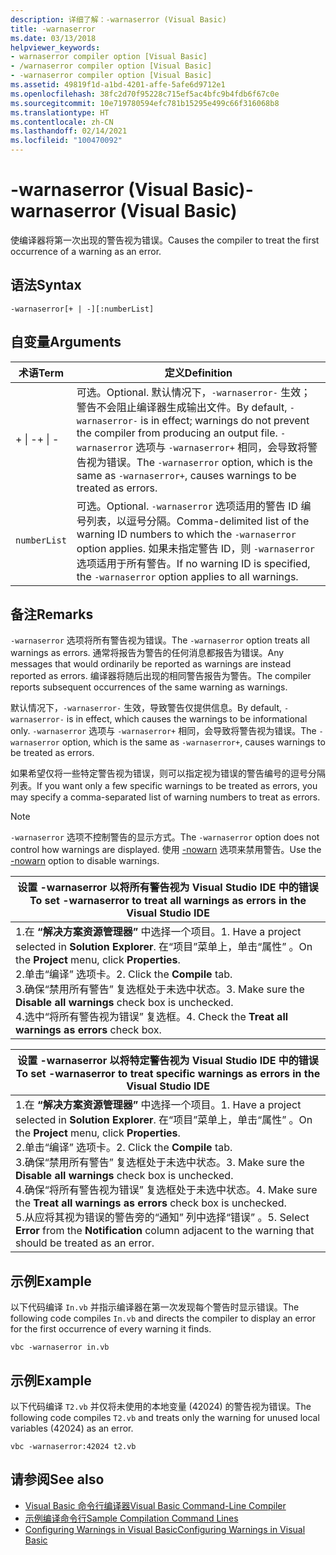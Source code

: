 ```yaml
---
description: 详细了解：-warnaserror (Visual Basic)
title: -warnaserror
ms.date: 03/13/2018
helpviewer_keywords:
- warnaserror compiler option [Visual Basic]
- /warnaserror compiler option [Visual Basic]
- -warnaserror compiler option [Visual Basic]
ms.assetid: 49819f1d-a1bd-4201-affe-5afe6d9712e1
ms.openlocfilehash: 38fc2d70f95228c715ef5ac4bfc9b4fdb6f67c0e
ms.sourcegitcommit: 10e719780594efc781b15295e499c66f316068b8
ms.translationtype: HT
ms.contentlocale: zh-CN
ms.lasthandoff: 02/14/2021
ms.locfileid: "100470092"
---
```

# <a name="-warnaserror-visual-basic"></a><span data-ttu-id="0e6a1-103">-warnaserror (Visual Basic)</span><span class="sxs-lookup"><span data-stu-id="0e6a1-103">-warnaserror (Visual Basic)</span></span>

<span data-ttu-id="0e6a1-104">使编译器将第一次出现的警告视为错误。</span><span class="sxs-lookup"><span data-stu-id="0e6a1-104">Causes the compiler to treat the first occurrence of a warning as an error.</span></span>  
  
## <a name="syntax"></a><span data-ttu-id="0e6a1-105">语法</span><span class="sxs-lookup"><span data-stu-id="0e6a1-105">Syntax</span></span>  
  
```console  
-warnaserror[+ | -][:numberList]  
```  
  
## <a name="arguments"></a><span data-ttu-id="0e6a1-106">自变量</span><span class="sxs-lookup"><span data-stu-id="0e6a1-106">Arguments</span></span>  
  
|<span data-ttu-id="0e6a1-107">术语</span><span class="sxs-lookup"><span data-stu-id="0e6a1-107">Term</span></span>|<span data-ttu-id="0e6a1-108">定义</span><span class="sxs-lookup"><span data-stu-id="0e6a1-108">Definition</span></span>|  
|---|---|  
|<span data-ttu-id="0e6a1-109">+ &#124; -</span><span class="sxs-lookup"><span data-stu-id="0e6a1-109">+ &#124; -</span></span>|<span data-ttu-id="0e6a1-110">可选。</span><span class="sxs-lookup"><span data-stu-id="0e6a1-110">Optional.</span></span> <span data-ttu-id="0e6a1-111">默认情况下，`-warnaserror-` 生效；警告不会阻止编译器生成输出文件。</span><span class="sxs-lookup"><span data-stu-id="0e6a1-111">By default, `-warnaserror-` is in effect; warnings do not prevent the compiler from producing an output file.</span></span> <span data-ttu-id="0e6a1-112">`-warnaserror` 选项与 `-warnaserror+` 相同，会导致将警告视为错误。</span><span class="sxs-lookup"><span data-stu-id="0e6a1-112">The `-warnaserror` option, which is the same as `-warnaserror+`, causes warnings to be treated as errors.</span></span>|  
|`numberList`|<span data-ttu-id="0e6a1-113">可选。</span><span class="sxs-lookup"><span data-stu-id="0e6a1-113">Optional.</span></span> <span data-ttu-id="0e6a1-114">`-warnaserror` 选项适用的警告 ID 编号列表，以逗号分隔。</span><span class="sxs-lookup"><span data-stu-id="0e6a1-114">Comma-delimited list of the warning ID numbers to which the `-warnaserror` option applies.</span></span> <span data-ttu-id="0e6a1-115">如果未指定警告 ID，则 `-warnaserror` 选项适用于所有警告。</span><span class="sxs-lookup"><span data-stu-id="0e6a1-115">If no warning ID is specified, the `-warnaserror` option applies to all warnings.</span></span>|  
  
## <a name="remarks"></a><span data-ttu-id="0e6a1-116">备注</span><span class="sxs-lookup"><span data-stu-id="0e6a1-116">Remarks</span></span>  

 <span data-ttu-id="0e6a1-117">`-warnaserror` 选项将所有警告视为错误。</span><span class="sxs-lookup"><span data-stu-id="0e6a1-117">The `-warnaserror` option treats all warnings as errors.</span></span> <span data-ttu-id="0e6a1-118">通常将报告为警告的任何消息都报告为错误。</span><span class="sxs-lookup"><span data-stu-id="0e6a1-118">Any messages that would ordinarily be reported as warnings are instead reported as errors.</span></span> <span data-ttu-id="0e6a1-119">编译器将随后出现的相同警告报告为警告。</span><span class="sxs-lookup"><span data-stu-id="0e6a1-119">The compiler reports subsequent occurrences of the same warning as warnings.</span></span>  
  
 <span data-ttu-id="0e6a1-120">默认情况下，`-warnaserror-` 生效，导致警告仅提供信息。</span><span class="sxs-lookup"><span data-stu-id="0e6a1-120">By default, `-warnaserror-` is in effect, which causes the warnings to be informational only.</span></span> <span data-ttu-id="0e6a1-121">`-warnaserror` 选项与 `-warnaserror+` 相同，会导致将警告视为错误。</span><span class="sxs-lookup"><span data-stu-id="0e6a1-121">The `-warnaserror` option, which is the same as `-warnaserror+`, causes warnings to be treated as errors.</span></span>  
  
 <span data-ttu-id="0e6a1-122">如果希望仅将一些特定警告视为错误，则可以指定视为错误的警告编号的逗号分隔列表。</span><span class="sxs-lookup"><span data-stu-id="0e6a1-122">If you want only a few specific warnings to be treated as errors, you may specify a comma-separated list of warning numbers to treat as errors.</span></span>  
  
> [!NOTE]
> <span data-ttu-id="0e6a1-123">`-warnaserror` 选项不控制警告的显示方式。</span><span class="sxs-lookup"><span data-stu-id="0e6a1-123">The `-warnaserror` option does not control how warnings are displayed.</span></span> <span data-ttu-id="0e6a1-124">使用 [-nowarn](nowarn.md) 选项来禁用警告。</span><span class="sxs-lookup"><span data-stu-id="0e6a1-124">Use the [-nowarn](nowarn.md) option to disable warnings.</span></span>  
  
|<span data-ttu-id="0e6a1-125">设置 -warnaserror 以将所有警告视为 Visual Studio IDE 中的错误</span><span class="sxs-lookup"><span data-stu-id="0e6a1-125">To set -warnaserror to treat all warnings as errors in the Visual Studio IDE</span></span>|  
|---|  
|<span data-ttu-id="0e6a1-126">1.在 **“解决方案资源管理器”** 中选择一个项目。</span><span class="sxs-lookup"><span data-stu-id="0e6a1-126">1.  Have a project selected in **Solution Explorer**.</span></span> <span data-ttu-id="0e6a1-127">在“项目”菜单上，单击“属性”   。</span><span class="sxs-lookup"><span data-stu-id="0e6a1-127">On the **Project** menu, click **Properties**.</span></span> <br /><span data-ttu-id="0e6a1-128">2.单击“编译”  选项卡。</span><span class="sxs-lookup"><span data-stu-id="0e6a1-128">2.  Click the **Compile** tab.</span></span><br /><span data-ttu-id="0e6a1-129">3.确保“禁用所有警告”  复选框处于未选中状态。</span><span class="sxs-lookup"><span data-stu-id="0e6a1-129">3.  Make sure the **Disable all warnings** check box is unchecked.</span></span><br /><span data-ttu-id="0e6a1-130">4.选中“将所有警告视为错误”  复选框。</span><span class="sxs-lookup"><span data-stu-id="0e6a1-130">4.  Check the **Treat all warnings as errors** check box.</span></span>|  
  
|<span data-ttu-id="0e6a1-131">设置 -warnaserror 以将特定警告视为 Visual Studio IDE 中的错误</span><span class="sxs-lookup"><span data-stu-id="0e6a1-131">To set -warnaserror to treat specific warnings as errors in the Visual Studio IDE</span></span>|  
|---|  
|<span data-ttu-id="0e6a1-132">1.在 **“解决方案资源管理器”** 中选择一个项目。</span><span class="sxs-lookup"><span data-stu-id="0e6a1-132">1.  Have a project selected in **Solution Explorer**.</span></span> <span data-ttu-id="0e6a1-133">在“项目”菜单上，单击“属性”   。</span><span class="sxs-lookup"><span data-stu-id="0e6a1-133">On the **Project** menu, click **Properties**.</span></span><br /><span data-ttu-id="0e6a1-134">2.单击“编译”  选项卡。</span><span class="sxs-lookup"><span data-stu-id="0e6a1-134">2.  Click the **Compile** tab.</span></span><br /><span data-ttu-id="0e6a1-135">3.确保“禁用所有警告”  复选框处于未选中状态。</span><span class="sxs-lookup"><span data-stu-id="0e6a1-135">3.  Make sure the **Disable all warnings** check box is unchecked.</span></span><br /><span data-ttu-id="0e6a1-136">4.确保“将所有警告视为错误”  复选框处于未选中状态。</span><span class="sxs-lookup"><span data-stu-id="0e6a1-136">4.  Make sure the **Treat all warnings as errors** check box is unchecked.</span></span><br /><span data-ttu-id="0e6a1-137">5.从应将其视为错误的警告旁的“通知”  列中选择“错误”  。</span><span class="sxs-lookup"><span data-stu-id="0e6a1-137">5.  Select **Error** from the **Notification** column adjacent to the warning that should be treated as an error.</span></span>|  
  
## <a name="example"></a><span data-ttu-id="0e6a1-138">示例</span><span class="sxs-lookup"><span data-stu-id="0e6a1-138">Example</span></span>  

 <span data-ttu-id="0e6a1-139">以下代码编译 `In.vb` 并指示编译器在第一次发现每个警告时显示错误。</span><span class="sxs-lookup"><span data-stu-id="0e6a1-139">The following code compiles `In.vb` and directs the compiler to display an error for the first occurrence of every warning it finds.</span></span>  
  
```console
vbc -warnaserror in.vb  
```  
  
## <a name="example"></a><span data-ttu-id="0e6a1-140">示例</span><span class="sxs-lookup"><span data-stu-id="0e6a1-140">Example</span></span>  

 <span data-ttu-id="0e6a1-141">以下代码编译 `T2.vb` 并仅将未使用的本地变量 (42024) 的警告视为错误。</span><span class="sxs-lookup"><span data-stu-id="0e6a1-141">The following code compiles `T2.vb` and treats only the warning for unused local variables (42024) as an error.</span></span>  
  
```console
vbc -warnaserror:42024 t2.vb  
```  
  
## <a name="see-also"></a><span data-ttu-id="0e6a1-142">请参阅</span><span class="sxs-lookup"><span data-stu-id="0e6a1-142">See also</span></span>

- [<span data-ttu-id="0e6a1-143">Visual Basic 命令行编译器</span><span class="sxs-lookup"><span data-stu-id="0e6a1-143">Visual Basic Command-Line Compiler</span></span>](index.md)
- [<span data-ttu-id="0e6a1-144">示例编译命令行</span><span class="sxs-lookup"><span data-stu-id="0e6a1-144">Sample Compilation Command Lines</span></span>](sample-compilation-command-lines.md)
- [<span data-ttu-id="0e6a1-145">Configuring Warnings in Visual Basic</span><span class="sxs-lookup"><span data-stu-id="0e6a1-145">Configuring Warnings in Visual Basic</span></span>](/visualstudio/ide/configuring-warnings-in-visual-basic)

